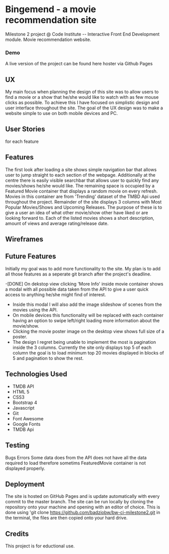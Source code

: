 # Bingemend - a movie recommendation site
Milestone 2 project @ Code Institute  -- Interactive Front End Development module. Movie recommendation website.
### Demo

A live version of the project can be found here hoster via Github Pages


## UX

My main focus when planning the design of this site was to allow users to find a movie or a show that he/she would like to watch with as few mouse clicks as possible.
To achieve this I have focused on simplistic design and user interface throughout the site. The goal of the UX design was to make a website simple to use on both mobile devices and PC.
## User Stories
for each feature
## Features

The first look after loading a site shows simple navigation bar that allows user to jump straight to each section of the webpage. Additionally at the centre there is easily visible searchbar that allows user to quickly find any movies/shows he/she would like. The remaining space is occupied by a Featured Movie container that displays a random movie on every refresh. Movies in this container are from 'Trending' dataset of the TMBD Api used throughout the project.
Remainder of the site displays 3 columns with Most Popular Movies/Shows and Upcoming Releases. The purpose of these is to give a user an idea of what other movie/show other have liked or are looking forward to. Each of the listed movies shows a short description, amount of views and average rating/release date.

## Wireframes

## Future Features

Initially my goal was to add more functionality to the site. My plan is to add all those features as a seperate git branch after the project's deadline.

-[DONE] On dekstop view clicking 'More Info' inside movie container shows a modal with all possible data taken from the API to give a user quick access to anything he/she might find of interest.
- Inside this modal I will also add the image slideshow of scenes from the movies using the API.
- On mobile devices this functionality will be replaced with each container having an option to swipe left/right loading more information about the movie/show.
- Clicking the movie poster image on the desktop view shows full size of a poster.
- The design I regret being unable to implement the most is pagination inside the 3 columns. Currently the site only displays top 5 of each column the goal is to load minimum top 20 movies displayed in blocks of 5 and pagination to show the rest.

## Technologies Used
- TMDB API
- HTML 5 
- CSS3
- Bootstrap 4
- Javascript
- Git
- Font Awesome
- Google Fonts
- TMDB Api

## Testing
Bugs Errors
Some data does from the API does not have all the data required to load therefore sometims FeaturedMovie container is not displayed properly.

## Deployment
The site is hosted on GitHub Pages and is update automatically with every commit to the master branch.
The site can be run locally  by cloning the repository onto your machine and opening with an editor of choice. This is done using 'git clone https://github.com/badziobw/bw-ci-milestone2.git in the terminal, the files are then copied onto your hard drive. 

## Credits


This project is for eductional use.